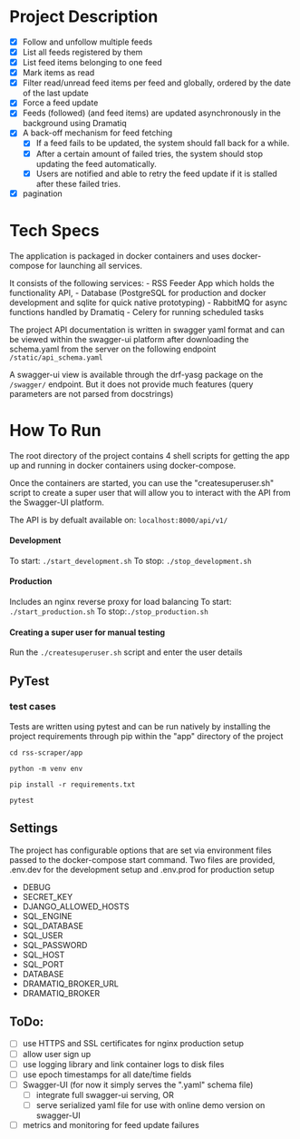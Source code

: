 # Project Description

- [x] Follow and unfollow multiple feeds
- [x] List all feeds registered by them
- [x] List feed items belonging to one feed
- [x] Mark items as read
- [x] Filter read/unread feed items per feed and globally, ordered by the date of the last update
- [x] Force a feed update
- [x] Feeds (followed) (and feed items) are updated asynchronously in the background using Dramatiq
- [x] A back-off mechanism for feed fetching
	- [x] If a feed fails to be updated, the system should fall back for a while.
	- [x] After a certain amount of failed tries, the system should stop updating the feed automatically.
	- [x] Users are notified and able to retry the feed update if it is stalled after these failed tries.
- [x] pagination

# Tech Specs

The application is packaged in docker containers and uses docker-compose for launching all services.

It consists of the following services:
	- RSS Feeder App which holds the functionality API,
	- Database (PostgreSQL for production and docker development and sqlite for quick native prototyping)
	- RabbitMQ  for async functions handled by Dramatiq
	- Celery for running scheduled tasks 

The project API documentation is written in swagger yaml format and can be viewed within the swagger-ui platform after downloading the schema.yaml from the server on the following endpoint `/static/api_schema.yaml` 

A swagger-ui view is available through the drf-yasg package on the `/swagger/` endpoint. But it does not provide much features (query parameters are not parsed from docstrings) 

# How To Run

The root directory of the project contains 4 shell scripts for getting the app up and running in docker containers using docker-compose. 

Once the containers are started, you can use the "createsuperuser.sh" script to create a super user that will allow you to interact with the API from the Swagger-UI platform.

The API is by defualt available on: `localhost:8000/api/v1/`

#### Development
To start: `./start_development.sh`
To stop: `./stop_development.sh`

#### Production
Includes an nginx reverse proxy for load balancing
To start: `./start_production.sh`
To stop:`./stop_production.sh`

#### Creating a super user for manual testing
Run the `./createsuperuser.sh` script and enter the user details

## PyTest

### test cases
Tests are written using pytest and can be run natively by installing the project requirements through pip within the "app" directory of the project

```
cd rss-scraper/app

python -m venv env

pip install -r requirements.txt

pytest
```

## Settings

The project has configurable options that are set via environment files passed to the docker-compose start command. Two files are provided, .env.dev for the development setup and .env.prod for production setup

- DEBUG
- SECRET_KEY 
- DJANGO_ALLOWED_HOSTS
- SQL_ENGINE
- SQL_DATABASE
- SQL_USER
- SQL_PASSWORD
- SQL_HOST
- SQL_PORT
- DATABASE
- DRAMATIQ_BROKER_URL
- DRAMATIQ_BROKER

## ToDo:

- [ ] use HTTPS and SSL certificates for nginx production setup
- [ ] allow user sign up
- [ ] use logging library and link container logs to disk files
- [ ] use epoch timestamps for all date/time fields
- [ ] Swagger-UI (for now it simply serves the ".yaml" schema file)
	- [ ] integrate full swagger-ui serving, OR
	- [ ] serve serialized yaml file for use with online demo version on swagger-UI
- [ ] metrics and monitoring for feed update failures